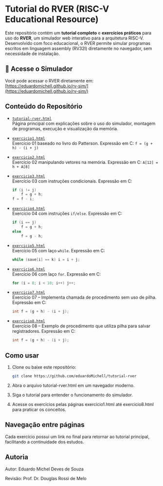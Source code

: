 # Tutorial do RVER (RISC-V Educational Resource)

Este repositório contém um **tutorial completo** e **exercícios práticos** para uso do **RVER**, um simulador web interativo para a arquitetura RISC-V. Desenvolvido com foco educacional, o RVER permite simular programas escritos em linguagem assembly (RV32I) diretamente no navegador, sem necessidade de instalação.

## 🔗 Acesse o Simulador

Você pode acessar o RVER diretamente em: [https://eduardomichell.github.io/rv-sim/](https://eduardomichell.github.io/rv-sim/)

## Conteúdo do Repositório

- [`tutorial-rver.html`](tutorial-rver.html)  
  Página principal com explicações sobre o uso do simulador, montagem de programas, execução e visualização da memória.

- [`exercicio1.html`](exercicio1.html)  
  Exercício 01 baseado no livro do Patterson. Expressão em C: `f = (g + h) - (i + j)`

- [`exercicio2.html`](exercicio2.html)  
  Exercício 02 manipulando vetores na memória. Expressão em C: `A[12] = h + A[8]`

- [`exercicio3.html`](exercicio3.html)  
  Exercício 03 com instruções condicionais. Expressão em C:

  ```c
  if (i != j)
      f = g + h;
  f = f - i;
  ```

- [`exercicio4.html`](exercicio4.html)  
  Exercício 04 com instruções `if/else`. Expressão em C:

  ```c
  if (i == j)
      f = g + h;
  else
      f = g - h;
  ```

- [`exercicio5.html`](exercicio5.html)  
  Exercício 05 com laço `while`. Expressão em C:

  ```c
  while (save[i] == k) i = i + j;
  ```

- [`exercicio6.html`](exercicio6.html)  
  Exercício 06 com laço `for`. Expressão em C:

  ```c
  for (i = 0; i < 10; i++) j++;
  ```

- [`exercicio7.html`](exercicio7.html)  
  Exercício 07 – Implementa chamada de procedimento sem uso de pilha. Expressão em C:

  ```c
  int f = (g + h) - (i + j);
  ```

- [`exercicio8.html`](exercicio8.html)  
  Exercício 08 – Exemplo de procedimento que utiliza pilha para salvar registradores. Expressão em C:
  ```c
  int f = (g + h) - (i + j);
  ```

## Como usar

1. Clone ou baixe este repositório:
   ```bash
   git clone https://github.com/eduardoMichell/tutorial-rver
   ```
2. Abra o arquivo tutorial-rver.html em um navegador moderno.

3. Siga o tutorial para entender o funcionamento do simulador.

4. Acesse os exercícios pelas páginas exercicio1.html até exercicio8.html para praticar os conceitos.

## Navegação entre páginas

Cada exercício possui um link no final para retornar ao tutorial principal, facilitando a continuidade dos estudos.

## Autoria

Autor: Eduardo Michel Deves de Souza

Revisão: Prof. Dr. Douglas Rossi de Melo
